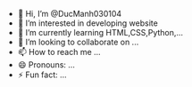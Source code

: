 - 👋 Hi, I’m @DucManh030104
- 👀 I’m interested in developing website
- 🌱 I’m currently learning HTML,CSS,Python,...
- 💞️ I’m looking to collaborate on ...
- 📫 How to reach me ...
- 😄 Pronouns: ...
- ⚡ Fun fact: ...

<!---
DucManh030104/DucManh030104 is a ✨ special ✨ repository because its `README.md` (this file) appears on your GitHub profile.
You can click the Preview link to take a look at your changes.
--->
